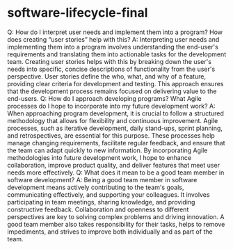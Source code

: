 # software-lifecycle-final
Q: How do I interpret user needs and implement them into a program? How does creating “user stories” help with this?
A: 
Interpreting user needs and implementing them into a program involves understanding the end-user's requirements and translating them into actionable tasks for the development team. Creating user stories helps with this by breaking down the user's needs into specific, concise descriptions of functionality from the user's perspective. User stories define the who, what, and why of a feature, providing clear criteria for development and testing. This approach ensures that the development process remains focused on delivering value to the end-users.
Q: How do I approach developing programs? What Agile processes do I hope to incorporate into my future development work?
A: When approaching program development, it is crucial to follow a structured methodology that allows for flexibility and continuous improvement. Agile processes, such as iterative development, daily stand-ups, sprint planning, and retrospectives, are essential for this purpose. These processes help manage changing requirements, facilitate regular feedback, and ensure that the team can adapt quickly to new information. By incorporating Agile methodologies into future development work, I hope to enhance collaboration, improve product quality, and deliver features that meet user needs more effectively.
Q: What does it mean to be a good team member in software development?
A: Being a good team member in software development means actively contributing to the team's goals, communicating effectively, and supporting your colleagues. It involves participating in team meetings, sharing knowledge, and providing constructive feedback. Collaboration and openness to different perspectives are key to solving complex problems and driving innovation. A good team member also takes responsibility for their tasks, helps to remove impediments, and strives to improve both individually and as part of the team.
